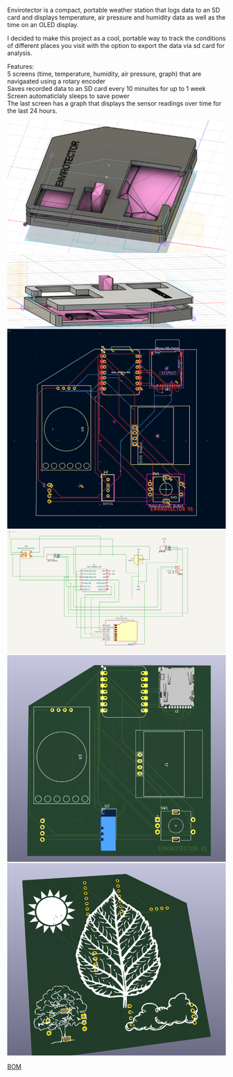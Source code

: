 Envirotector is a compact, portable weather station that logs data to an SD card and displays temperature, air pressure and humidity data as well as the time on an OLED display.

I decided to make this project as a cool, portable way to track the conditions of different places you visit with the option to export the data via sd card for analysis.

Features:  
5 screens (time, temperature, humidity, air pressure, graph) that are navigaated using a rotary encoder  
Saves recorded data to an SD card every 10 minuites for up to 1 week 
Screen automaticlaly sleeps to save power  
The last screen has a graph that displays the sensor readings over time for the last 24 hours.

![alt text](Images/image-7.png)
![alt text](Images/image-8.png)
![alt text](Images/image-9.png)
![alt text](Images/image-2.png)
![alt text](Images/image-3.png)
![alt text](Images/image-4.png)  

[BOM](BOM.csv)
